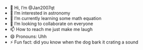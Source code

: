 - 👋 Hi, I’m @Jan2007qt
- 👀 I’m interested in astronomy
- 🌱 I’m currently learning some math equation
- 💞️ I’m looking to collaborate on everyone
- 📫 How to reach me just make me laugh 
- 😄 Pronouns: Uhh 
- ⚡ Fun fact: did you know when the dog bark it crating a sound

<!---
Jan2007qt/Jan2007qt is a ✨ special ✨ repository because its `README.md` (this file) appears on your GitHub profile.
You can click the Preview link to take a look at your changes.
--->
